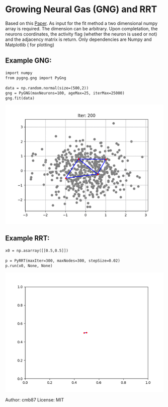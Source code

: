 # Growing Neural Gas (GNG) and RRT
Based on this [Paper][id]. As input for the fit method a two dimensional numpy array is required. The dimension can be arbitrary. Upon completation, the neurons coordinates, the activity flag (whether the neuron is used or not) and the adjacency matrix is return. Only dependencies are Numpy and Matplotlib ( for plotting)




## Example GNG:

    import numpy
    from pygng.gng import PyGng

    data = np.random.normal(size=(500,2))
    gng = PyGNG(maxNeurons=100, ageMax=25, iterMax=25000)
    gng.fit(data)
    
![Neural Gas Gif](./gng.gif)

## Example  RRT:

    x0 = np.asarray([[0.5,0.5]])

    p = PyRRT(maxIter=300, maxNodes=300, stepSize=0.02)
    p.run(x0, None, None)


![RRT Gif](./rrt.gif)


[id]: https://proceedings.neurips.cc/paper/1994/file/d56b9fc4b0f1be8871f5e1c40c0067e7-Paper.pdf  "Original Paper"






Author: cmb87
License: MIT